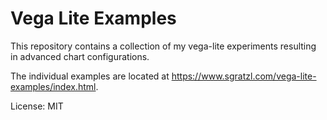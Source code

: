 # Vega Lite Examples

This repository contains a collection of my vega-lite experiments resulting in advanced chart configurations.

The individual examples are located at https://www.sgratzl.com/vega-lite-examples/index.html.

License: MIT